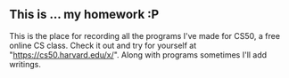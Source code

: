 ## This is ... my homework :P

This is the place for recording all the programs I've made for CS50, a free online CS class. Check it out and try for yourself at "https://cs50.harvard.edu/x/". Along with programs sometimes I'll add writings.
